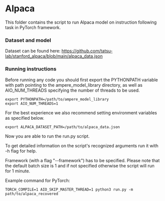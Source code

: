 # Alpaca

This folder contains the script to run Alpaca model on instruction following task in PyTorch framework.

### Dataset and model

Dataset can be found here: https://github.com/tatsu-lab/stanford_alpaca/blob/main/alpaca_data.json

### Running instructions

Before running any code you should first export the PYTHONPATH variable with path pointing to the ampere_model_library directory,
as well as AIO_NUM_THREADS specifying the number of threads to be used.

```
export PYTHONPATH=/path/to/ampere_model_library
export AIO_NUM_THREADS=1
```

For the best experience we also recommend setting environment variables as specified below.

```
export ALPACA_DATASET_PATH=/path/to/alpaca_data.json
```

Now you are able to run the run.py script.

To get detailed information on the script's recognized arguments run it with -h flag for help.

Framework (with a flag "--framework") has to be specified.
Please note that the default batch size is 1 and if not specified otherwise the script will run for 1 minute.

Example command for PyTorch:

```
TORCH_COMPILE=1 AIO_SKIP_MASTER_THREAD=1 python3 run.py -m path/to/alpaca_recovered
```
